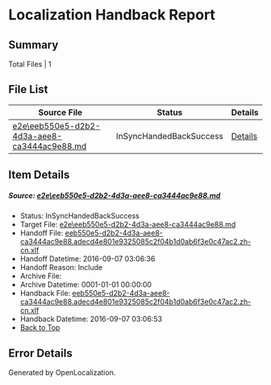 # <a name='report-top'></a> Localization Handback Report

## Summary
 Total Files | 1

## File List
 Source File | Status | Details 
 ----------- | ------ | ------- 
 [e2e\eeb550e5-d2b2-4d3a-aee8-ca3444ac9e88.md](https://github.com/OpenLocalizationTestOrg/ol-test0/blob/e7b2ab02a5d32d60d5059aefcc02f6ffbd2f82b2/e2e/eeb550e5-d2b2-4d3a-aee8-ca3444ac9e88.md) | InSyncHandedBackSuccess | [Details](#044b83c27be608dea1ca840087f61787bf5997045)

## Item Details
##### <a name='044b83c27be608dea1ca840087f61787bf5997045'></a> Source: [e2e\eeb550e5-d2b2-4d3a-aee8-ca3444ac9e88.md](https://github.com/OpenLocalizationTestOrg/ol-test0/blob/e7b2ab02a5d32d60d5059aefcc02f6ffbd2f82b2/e2e/eeb550e5-d2b2-4d3a-aee8-ca3444ac9e88.md)
* Status: InSyncHandedBackSuccess
* Target File: [e2e\eeb550e5-d2b2-4d3a-aee8-ca3444ac9e88.md](https://github.com/OpenLocalizationTestOrg/ol-test0-zhcn/blob/ad5b986e7a3d514091f3af39b8b565d3f21a3506/e2e/eeb550e5-d2b2-4d3a-aee8-ca3444ac9e88.md)
* Handoff File: [eeb550e5-d2b2-4d3a-aee8-ca3444ac9e88.adecd4e801e9325085c2f04b1d0ab6f3e0c47ac2.zh-cn.xlf](https://github.com/OpenLocalizationTestOrg/ol-test0-handoff/blob/2a8256d3ecd2b9621e2bf98e59f25f1ed95eed31/ol-handoff/OpenLocalizationTestOrg/ol-test0-zhcn/ci/ht/eeb550e5-d2b2-4d3a-aee8-ca3444ac9e88.adecd4e801e9325085c2f04b1d0ab6f3e0c47ac2.zh-cn.xlf)
* Handoff Datetime: 2016-09-07 03:06:36
* Handoff Reason: Include
* Archive File: 
* Archive Datetime: 0001-01-01 00:00:00
* Handback File: [eeb550e5-d2b2-4d3a-aee8-ca3444ac9e88.adecd4e801e9325085c2f04b1d0ab6f3e0c47ac2.zh-cn.xlf](https://github.com/OpenLocalizationTestOrg/ol-test0-handback/blob/3c8e2b481307c2a2dc2cdc1d0f09c17f11361585/ol-handback/OpenLocalizationTestOrg/ol-test0-zhcn/ci/ht/eeb550e5-d2b2-4d3a-aee8-ca3444ac9e88.adecd4e801e9325085c2f04b1d0ab6f3e0c47ac2.zh-cn.xlf)
* Handback Datetime: 2016-09-07 03:06:53
* [Back to Top](#report-top)


## Error Details

Generated by OpenLocalization.
